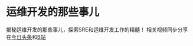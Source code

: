 # 运维开发的那些事儿
揭秘运维开发的那些事儿，探索SRE和运维开发工作的精髓！
相关视频同步分享在[今日头条](https://www.ixigua.com/pseries/7290081330518458941/)和[B站](https://space.bilibili.com/314330254/channel/collectiondetail?sid=1789438&ctype=0)
